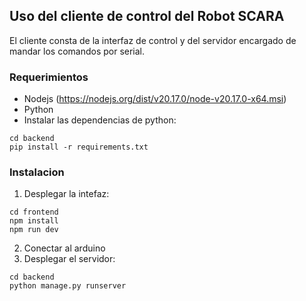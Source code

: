 ## Uso del cliente de control del Robot SCARA

El cliente consta de la interfaz de control y del servidor encargado de mandar los comandos por serial.


### Requerimientos
- Nodejs (https://nodejs.org/dist/v20.17.0/node-v20.17.0-x64.msi)
- Python
- Instalar las dependencias de python:
```
cd backend
pip install -r requirements.txt
```

### Instalacion
1. Desplegar la intefaz:
```
cd frontend
npm install
npm run dev
```
2. Conectar al arduino
3. Desplegar el servidor:
```
cd backend
python manage.py runserver
```